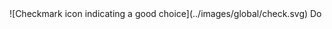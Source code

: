 <div class="do" markdown="1">
![Checkmark icon indicating a good choice](../images/global/check.svg) Do
</div>